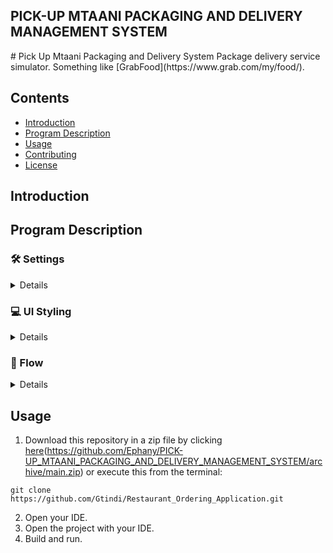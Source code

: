 <h2> PICK-UP MTAANI PACKAGING AND DELIVERY MANAGEMENT SYSTEM </h2>
# Pick Up Mtaani Packaging and Delivery System
Package delivery service simulator. Something like [GrabFood](https://www.grab.com/my/food/).

## Contents
- [Introduction](#Introduction)
- [Program Description](#Program-Description)
- [Usage](#Usage)
- [Contributing](#Contributing)
- [License](#License)

## Introduction

## Program Description

### :hammer_and_wrench: Settings
<details>
<summary>Details</summary>
  
- Java console application that shows the delivery process.
- Logging system that shows the entire process when CrabFood is up.
- Reporting system that displays daily order information for every restaurant. This is explicitly mentioned by the restaurants that partner with CrabFood for them to improve their services.

</details>

### :computer: UI Styling
<details>
<summary>Details</summary>
 
- Simple.
- Vanilla [JavaFX](https://openjfx.io/).

</details>

### :repeat: Flow
<details>
<summary>Details</summary>

![CrabFood Flow Chart](.readme/flowchart.jpg)

</details>

## Usage
1. Download this repository in a zip file by clicking [here]([https://github.com/Ephany/PICK-UP_MTAANI_PACKAGING_AND_DELIVERY_MANAGEMENT_SYSTEM])(https://github.com/Ephany/PICK-UP_MTAANI_PACKAGING_AND_DELIVERY_MANAGEMENT_SYSTEM/archive/main.zip) or execute this from the terminal:
```
git clone https://github.com/Gtindi/Restaurant_Ordering_Application.git
```
2. Open your IDE.
3. Open the project with your IDE.
4. Build and run. 

